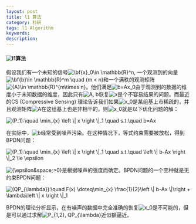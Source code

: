 ```yaml
---
layout: post
title: l1 算法
category: 科研
tags: l1 Algorithm
keywords: 
description: 
---
```


#### <img src="http://latex.codecogs.com/gif.latex?l_1" title="l1"/>算法
假设我们有一个未知的信号<img src="http://latex.codecogs.com/gif.latex?\bf{x}_0\in&space;\mathbb{R}^n" title="\bf{x}_0\in \mathbb{R}^n" />, 一个观测到的向量<img src="http://latex.codecogs.com/gif.latex?\bf{b}\in&space;\mathbb{R}^m&space;\quad&space;(m&space;<&space;n)" title="\bf{b}\in \mathbb{R}^m \quad (m < n)" />和一个满秩的观测矩阵<img src="http://latex.codecogs.com/gif.latex?{A}\in&space;\mathbb{R}^{m\times&space;n}" title="{A}\in \mathbb{R}^{m\times n}" />。他们满足<img src="http://latex.codecogs.com/gif.latex?b=Ax_0" title="b=Ax_0" />由于观测到的数据的维度小于未知数据的维度，因此只有<img src="http://latex.codecogs.com/gif.latex?A, b" title="A, b" />恢复<img src="http://latex.codecogs.com/gif.latex?x" title="x" />是个不容易结果的问题。而最近的CS (Compressive Sensing) 理论告诉我们如果<img src="http://latex.codecogs.com/gif.latex?x_0" title="x_0" />是某组基上市稀疏的，并且观测矩阵<img src="http://latex.codecogs.com/gif.latex?A" title="A" />在这组基上也是非相干的，则<img src="http://latex.codecogs.com/gif.latex?x_0" title="x_0" />就是以下优化问题的解：

<img src="http://latex.codecogs.com/gif.latex?(P_1):\quad&space;\min_{x}&space;\left&space;\|&space;x&space;\right&space;\|_1&space;\quad&space;s.t.\quad&space;b=Ax" title="(P_1):\quad \min_{x} \left \| x \right \|_1 \quad s.t.\quad b=Ax" />

在实际中，<img src="http://latex.codecogs.com/gif.latex?b" title="b" />经常受到噪声污染。在这种情况下，等式约束需要被放松，得到BPDN问题：

<img src="http://latex.codecogs.com/gif.latex?(P_{1，2}):\quad&space;\min_{x}&space;\left&space;\|&space;x&space;\right&space;\|_1&space;\quad&space;s.t.\quad&space;\left&space;\|&space;b-Ax&space;\right&space;\|_2&space;\le&space;\epsilon" title="(P_1):\quad \min_{x} \left \| x \right \|_1 \quad s.t.\quad \left \| b-Ax \right \|_2 \le \epsilon" />

<img src="http://latex.codecogs.com/gif.latex?{\epsilon&space;>0}" title="{\epsilon&space;>0}" />是根据噪声的强度而确定。BPDN问题的一个变种就是无约束BPDN问题：

<img src="http://latex.codecogs.com/gif.latex?(QP_{\lambda}):\quad&space;F(x)&space;\doteq\min_{x}&space;\frac{1}{2}\left&space;\|&space;b-Ax&space;\|\right&space;&plus;&space;\lambda\left&space;\|&space;x&space;\right&space;\|_1" title="(QP_{\lambda}):\quad F(x) \doteq\min_{x} \frac{1}{2}\left \| b-Ax \|\right + \lambda\left \| x \right \|_1" />

BPDN的理论分析显示，在有噪声的数据中完全准确的恢复<img src="http://latex.codecogs.com/gif.latex?x_0" title="x_0" />是不可能的，但是可以通过求解<img src="http://latex.codecogs.com/gif.latex?P_{1,2}, QP_{\lambda}" title="P_{1,2}, QP_{\lambda}" />近似额逼近。